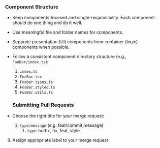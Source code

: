 ### Component Structure

- Keep components focused and single-responsibility. Each component should do one thing and do it well.
- Use meaningful file and folder names for components.
- Separate presentation (UI) components from container (logic) components when possible.
- Follow a consistent component directory structure (e.g., `FooBar/index.ts`):
  1. `index.ts`
  2. `FooBar.tsx`
  3. `FooBar.types.ts`
  4. `FooBar.styled.ts`
  5. `FooBar.utils.ts`

  ### Submitting Pull Requests

- Choose the right title for your merge request:
   1. `type/message` (e.g. feat/commit message)
      1. `type`: hotfix, fix, feat, style
8. Assign appropriate label to your merge request
